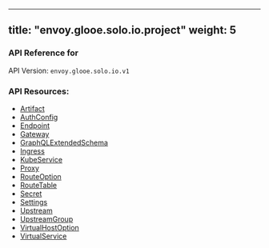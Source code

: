 
---
title: "envoy.glooe.solo.io.project"
weight: 5
---

<!-- Code generated by solo-kit. DO NOT EDIT. -->



### API Reference for 

API Version: `envoy.glooe.solo.io.v1`



### API Resources:
- [Artifact](../github.com/solo-io/gloo/projects/gloo/api/v1/artifact.proto.sk#artifact)
- [AuthConfig](../github.com/solo-io/gloo/projects/gloo/api/v1/enterprise/options/extauth/v1/extauth.proto.sk#authconfig)
- [Endpoint](../github.com/solo-io/gloo/projects/gloo/api/v1/endpoint.proto.sk#endpoint)
- [Gateway](../github.com/solo-io/gloo/projects/gateway/api/v1/gateway.proto.sk#gateway)
- [GraphQLExtendedSchema](../github.com/solo-io/gloo/projects/gloo/api/v1/enterprise/options/graphql/v1alpha1/graphql.proto.sk#graphqlextendedschema)
- [Ingress](../github.com/solo-io/gloo/projects/ingress/api/v1/ingress.proto.sk#ingress)
- [KubeService](../github.com/solo-io/gloo/projects/ingress/api/v1/service.proto.sk#kubeservice)
- [Proxy](../github.com/solo-io/gloo/projects/gloo/api/v1/proxy.proto.sk#proxy)
- [RouteOption](../github.com/solo-io/gloo/projects/gateway/api/v1/external_options.proto.sk#routeoption)
- [RouteTable](../github.com/solo-io/gloo/projects/gateway/api/v1/route_table.proto.sk#routetable)
- [Secret](../github.com/solo-io/gloo/projects/gloo/api/v1/secret.proto.sk#secret)
- [Settings](../github.com/solo-io/gloo/projects/gloo/api/v1/settings.proto.sk#settings)
- [Upstream](../github.com/solo-io/gloo/projects/gloo/api/v1/upstream.proto.sk#upstream)
- [UpstreamGroup](../github.com/solo-io/gloo/projects/gloo/api/v1/proxy.proto.sk#upstreamgroup)
- [VirtualHostOption](../github.com/solo-io/gloo/projects/gateway/api/v1/external_options.proto.sk#virtualhostoption)
- [VirtualService](../github.com/solo-io/gloo/projects/gateway/api/v1/virtual_service.proto.sk#virtualservice)

<!-- Start of HubSpot Embed Code -->
<script type="text/javascript" id="hs-script-loader" async defer src="//js.hs-scripts.com/5130874.js"></script>
<!-- End of HubSpot Embed Code -->
